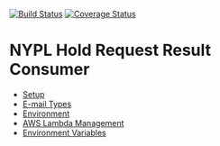 [![Build Status](https://travis-ci.org/NYPL/hold-request-result-consumer.svg?branch=master)](https://travis-ci.org/NYPL/hold-request-result-consumer)
[![Coverage Status](https://coveralls.io/repos/github/NYPL/hold-request-result-consumer/badge.svg?branch=master)](https://coveralls.io/github/NYPL/hold-request-result-consumer?branch=master)

# NYPL Hold Request Result Consumer

- [Setup](https://github.com/NYPL/hold-request-result-consumer/wiki/Setup)
- [E-mail Types](https://github.com/NYPL/hold-request-result-consumer/wiki/Email-Types)
- [Environment](https://github.com/NYPL/hold-request-result-consumer/wiki/Environment)
- [AWS Lambda Management](https://github.com/NYPL/hold-request-result-consumer/wiki/AWS-Lambda-Management)
- [Environment Variables](https://github.com/NYPL/hold-request-result-consumer/wiki/Environment-Variables)
